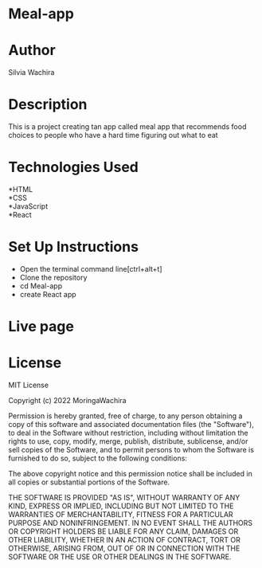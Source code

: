 # Meal-app
# Author
Silvia Wachira
# Description
This is a project creating tan app called meal app that recommends food choices to people
who have a hard time figuring out what to eat
# Technologies Used
*HTML<br>
*CSS<br>
*JavaScript<br>
*React

# Set Up Instructions
* Open the terminal command line[ctrl+alt+t]<br>
* Clone the repository<br>
* cd Meal-app<br>
* create React app
# Live page
# License
MIT License

Copyright (c) 2022 MoringaWachira

Permission is hereby granted, free of charge, to any person obtaining a copy
of this software and associated documentation files (the "Software"), to deal
in the Software without restriction, including without limitation the rights
to use, copy, modify, merge, publish, distribute, sublicense, and/or sell
copies of the Software, and to permit persons to whom the Software is
furnished to do so, subject to the following conditions:

The above copyright notice and this permission notice shall be included in all
copies or substantial portions of the Software.

THE SOFTWARE IS PROVIDED "AS IS", WITHOUT WARRANTY OF ANY KIND, EXPRESS OR
IMPLIED, INCLUDING BUT NOT LIMITED TO THE WARRANTIES OF MERCHANTABILITY,
FITNESS FOR A PARTICULAR PURPOSE AND NONINFRINGEMENT. IN NO EVENT SHALL THE
AUTHORS OR COPYRIGHT HOLDERS BE LIABLE FOR ANY CLAIM, DAMAGES OR OTHER
LIABILITY, WHETHER IN AN ACTION OF CONTRACT, TORT OR OTHERWISE, ARISING FROM,
OUT OF OR IN CONNECTION WITH THE SOFTWARE OR THE USE OR OTHER DEALINGS IN THE
SOFTWARE.



